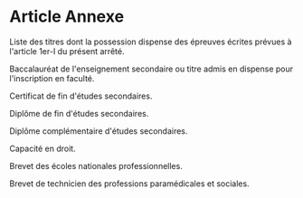 # Article Annexe

Liste des titres dont la possession dispense des épreuves écrites prévues à l'article 1er-I du présent arrêté.

Baccalauréat de l'enseignement secondaire ou titre admis en dispense pour l'inscription en faculté.

Certificat de fin d'études secondaires.

Diplôme de fin d'études secondaires.

Diplôme complémentaire d'études secondaires.

Capacité en droit.

Brevet des écoles nationales professionnelles.

Brevet de technicien des professions paramédicales et sociales.
